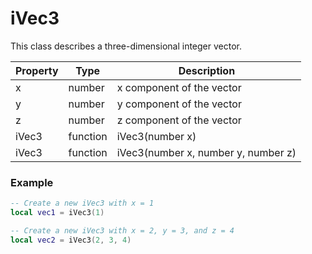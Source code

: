 # iVec3

This class describes a three-dimensional integer vector.

| Property | Type | Description |
|-|-|-|
| x | number | x component of the vector |
| y | number | y component of the vector |
| z | number | z component of the vector |
| iVec3 | function | iVec3(number x)
| iVec3 | function | iVec3(number x, number y, number z) |

### Example ###
```lua
-- Create a new iVec3 with x = 1
local vec1 = iVec3(1)

-- Create a new iVec3 with x = 2, y = 3, and z = 4
local vec2 = iVec3(2, 3, 4)
```
